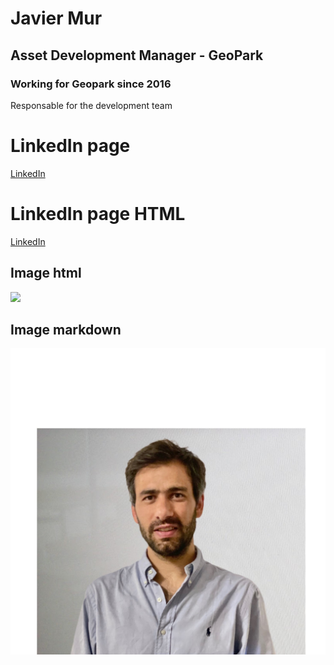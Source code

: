 # Javier Mur
## Asset Development Manager - GeoPark
### Working for Geopark since 2016
Responsable for the development team


# LinkedIn page
[LinkedIn](https://www.linkedin.com/in/javier-mur-8830b725/)

# LinkedIn page HTML
<a href="https://www.linkedin.com/in/javier-mur-8830b725/" target="_blank">LinkedIn</a>


## Image html
<a href=FotoPerfil.jpg><img src="Profile Photo"></a>
## Image markdown
![Profile Photo](FotoPerfil.jpg)
